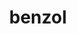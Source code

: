 ---
title: "benzol"
alias: 
type: note
subject: chemistry
tags:
 - chemistry
 - szerves_kémia
 - oxigéntartalmú
created: 2023.01.13 10:40
created_by: Ádám
status: empty
---